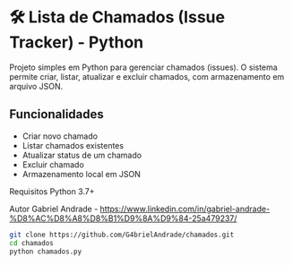 # 🛠️ Lista de Chamados (Issue Tracker) - Python

Projeto simples em Python para gerenciar chamados (issues). O sistema permite criar, listar, atualizar e excluir chamados, com armazenamento em arquivo JSON.

## Funcionalidades
- Criar novo chamado
- Listar chamados existentes
- Atualizar status de um chamado
- Excluir chamado
- Armazenamento local em JSON

Requisitos
Python 3.7+

Autor
Gabriel Andrade - https://www.linkedin.com/in/gabriel-andrade-%D8%AC%D8%A8%D8%B1%D9%8A%D9%84-25a479237/



```bash
git clone https://github.com/G4brielAndrade/chamados.git
cd chamados
python chamados.py
